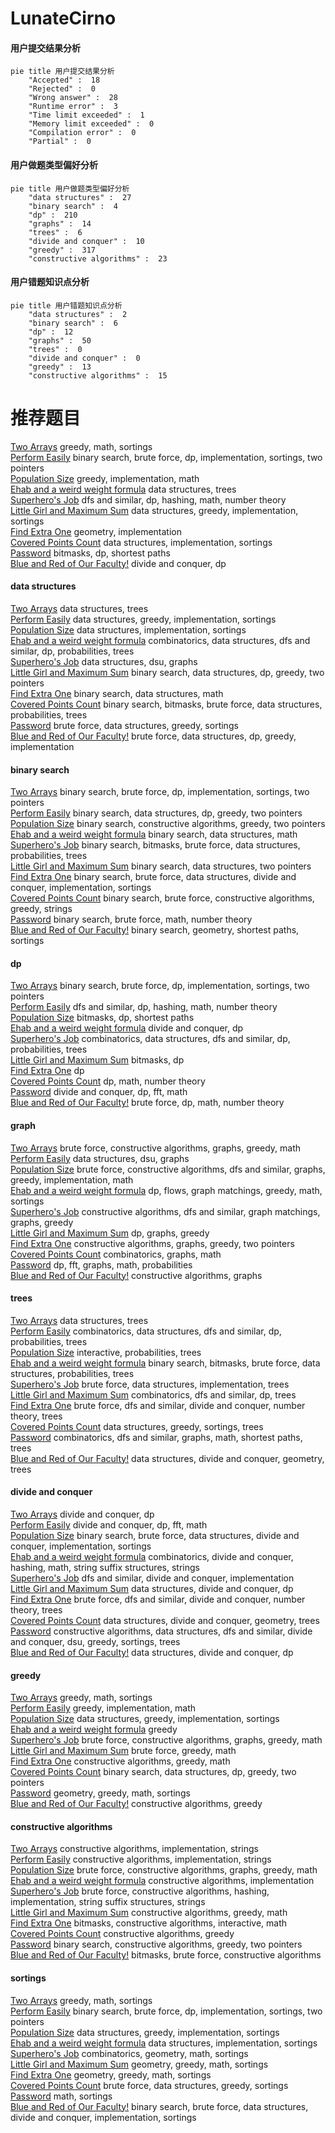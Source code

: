 # LunateCirno
<!-- tabs:start -->
#### **用户提交结果分析**

```mermaid
pie title 用户提交结果分析
    "Accepted" :  18
    "Rejected" :  0
    "Wrong answer" :  28
    "Runtime error" :  3
    "Time limit exceeded" :  1
    "Memory limit exceeded" :  0
    "Compilation error" :  0
    "Partial" :  0
```
#### **用户做题类型偏好分析**

```mermaid
pie title 用户做题类型偏好分析
    "data structures" :  27
    "binary search" :  4
    "dp" :  210
    "graphs" :  14
    "trees" :  6
    "divide and conquer" :  10
    "greedy" :  317
    "constructive algorithms" :  23
```
#### **用户错题知识点分析**

```mermaid
pie title 用户错题知识点分析
    "data structures" :  2
    "binary search" :  6
    "dp" :  12
    "graphs" :  50
    "trees" :  0
    "divide and conquer" :  0
    "greedy" :  13
    "constructive algorithms" :  15
```
<!-- tabs:end -->
# 推荐题目
[Two Arrays](http://codeforces.com/problemset/problem/1417/B)		greedy,
                        math,
                        sortings		  
[Perform Easily](https://codeforces.com/contest/1435/problem/C)		binary search,
                        brute force,
                        dp,
                        implementation,
                        sortings,
                        two pointers		  
[Population Size](http://codeforces.com/problemset/problem/416/D)		greedy,
                        implementation,
                        math		  
[Ehab and a weird weight formula](http://codeforces.com/problemset/problem/1088/F)		data structures,
                        trees		  
[Superhero's Job](http://codeforces.com/problemset/problem/542/D)		dfs and similar,
                        dp,
                        hashing,
                        math,
                        number theory		  
[Little Girl and Maximum Sum](http://codeforces.com/problemset/problem/276/C)		data structures,
                        greedy,
                        implementation,
                        sortings		  
[Find Extra One](http://codeforces.com/problemset/problem/900/A)		geometry,
                        implementation		  
[Covered Points Count](http://codeforces.com/problemset/problem/1000/C)		data structures,
                        implementation,
                        sortings		  
[Password](http://codeforces.com/problemset/problem/79/D)		bitmasks,
                        dp,
                        shortest paths		  
[Blue and Red of Our Faculty!](http://codeforces.com/problemset/problem/1425/B)		divide and conquer,
                        dp		  
<!-- tabs:start -->
#### **data structures**
[Two Arrays](http://codeforces.com/problemset/problem/1088/F)		data structures,
                        trees		  
[Perform Easily](http://codeforces.com/problemset/problem/276/C)		data structures,
                        greedy,
                        implementation,
                        sortings		  
[Population Size](http://codeforces.com/problemset/problem/1000/C)		data structures,
                        implementation,
                        sortings		  
[Ehab and a weird weight formula](http://codeforces.com/problemset/problem/629/E)		combinatorics,
                        data structures,
                        dfs and similar,
                        dp,
                        probabilities,
                        trees		  
[Superhero's Job](http://codeforces.com/problemset/problem/811/E)		data structures,
                        dsu,
                        graphs		  
[Little Girl and Maximum Sum](http://codeforces.com/problemset/problem/1492/C)		binary search,
                        data structures,
                        dp,
                        greedy,
                        two pointers		  
[Find Extra One](http://codeforces.com/problemset/problem/1490/G)		binary search,
                        data structures,
                        math		  
[Covered Points Count](http://codeforces.com/problemset/problem/1479/D)		binary search,
                        bitmasks,
                        brute force,
                        data structures,
                        probabilities,
                        trees		  
[Password](http://codeforces.com/problemset/problem/1497/A)		brute force,
                        data structures,
                        greedy,
                        sortings		  
[Blue and Red of Our Faculty!](http://codeforces.com/problemset/problem/1491/C)		brute force,
                        data structures,
                        dp,
                        greedy,
                        implementation		  
#### **binary search**
[Two Arrays](https://codeforces.com/contest/1435/problem/C)		binary search,
                        brute force,
                        dp,
                        implementation,
                        sortings,
                        two pointers		  
[Perform Easily](http://codeforces.com/problemset/problem/1492/C)		binary search,
                        data structures,
                        dp,
                        greedy,
                        two pointers		  
[Population Size](http://codeforces.com/problemset/problem/1463/D)		binary search,
                        constructive algorithms,
                        greedy,
                        two pointers		  
[Ehab and a weird weight formula](http://codeforces.com/problemset/problem/1490/G)		binary search,
                        data structures,
                        math		  
[Superhero's Job](http://codeforces.com/problemset/problem/1479/D)		binary search,
                        bitmasks,
                        brute force,
                        data structures,
                        probabilities,
                        trees		  
[Little Girl and Maximum Sum](http://codeforces.com/problemset/problem/1436/E)		binary search,
                        data structures,
                        two pointers		  
[Find Extra One](http://codeforces.com/problemset/problem/1461/D)		binary search,
                        brute force,
                        data structures,
                        divide and conquer,
                        implementation,
                        sortings		  
[Covered Points Count](http://codeforces.com/problemset/problem/1493/C)		binary search,
                        brute force,
                        constructive algorithms,
                        greedy,
                        strings		  
[Password](http://codeforces.com/problemset/problem/1487/D)		binary search,
                        brute force,
                        math,
                        number theory		  
[Blue and Red of Our Faculty!](http://codeforces.com/problemset/problem/1486/B)		binary search,
                        geometry,
                        shortest paths,
                        sortings		  
#### **dp**
[Two Arrays](https://codeforces.com/contest/1435/problem/C)		binary search,
                        brute force,
                        dp,
                        implementation,
                        sortings,
                        two pointers		  
[Perform Easily](http://codeforces.com/problemset/problem/542/D)		dfs and similar,
                        dp,
                        hashing,
                        math,
                        number theory		  
[Population Size](http://codeforces.com/problemset/problem/79/D)		bitmasks,
                        dp,
                        shortest paths		  
[Ehab and a weird weight formula](http://codeforces.com/problemset/problem/1425/B)		divide and conquer,
                        dp		  
[Superhero's Job](http://codeforces.com/problemset/problem/629/E)		combinatorics,
                        data structures,
                        dfs and similar,
                        dp,
                        probabilities,
                        trees		  
[Little Girl and Maximum Sum](http://codeforces.com/problemset/problem/855/E)		bitmasks,
                        dp		  
[Find Extra One](http://codeforces.com/problemset/problem/729/F)		dp		  
[Covered Points Count](http://codeforces.com/problemset/problem/1510/D)		dp,
                        math,
                        number theory		  
[Password](http://codeforces.com/problemset/problem/632/E)		divide and conquer,
                        dp,
                        fft,
                        math		  
[Blue and Red of Our Faculty!](http://codeforces.com/problemset/problem/1512/G)		brute force,
                        dp,
                        math,
                        number theory		  
#### **graph**
[Two Arrays](http://codeforces.com/problemset/problem/1009/D)		brute force,
                        constructive algorithms,
                        graphs,
                        greedy,
                        math		  
[Perform Easily](http://codeforces.com/problemset/problem/811/E)		data structures,
                        dsu,
                        graphs		  
[Population Size](http://codeforces.com/problemset/problem/1487/C)		brute force,
                        constructive algorithms,
                        dfs and similar,
                        graphs,
                        greedy,
                        implementation,
                        math		  
[Ehab and a weird weight formula](http://codeforces.com/problemset/problem/1437/C)		dp,
                        flows,
                        graph matchings,
                        greedy,
                        math,
                        sortings		  
[Superhero's Job](http://codeforces.com/problemset/problem/1470/D)		constructive algorithms,
                        dfs and similar,
                        graph matchings,
                        graphs,
                        greedy		  
[Little Girl and Maximum Sum](http://codeforces.com/problemset/problem/1476/C)		dp,
                        graphs,
                        greedy		  
[Find Extra One](http://codeforces.com/problemset/problem/1304/D)		constructive algorithms,
                        graphs,
                        greedy,
                        two pointers		  
[Covered Points Count](http://codeforces.com/problemset/problem/1475/C)		combinatorics,
                        graphs,
                        math		  
[Password](http://codeforces.com/problemset/problem/553/E)		dp,
                        fft,
                        graphs,
                        math,
                        probabilities		  
[Blue and Red of Our Faculty!](http://codeforces.com/problemset/problem/1495/C)		constructive algorithms,
                        graphs		  
#### **trees**
[Two Arrays](http://codeforces.com/problemset/problem/1088/F)		data structures,
                        trees		  
[Perform Easily](http://codeforces.com/problemset/problem/629/E)		combinatorics,
                        data structures,
                        dfs and similar,
                        dp,
                        probabilities,
                        trees		  
[Population Size](http://codeforces.com/problemset/problem/1438/F)		interactive,
                        probabilities,
                        trees		  
[Ehab and a weird weight formula](http://codeforces.com/problemset/problem/1479/D)		binary search,
                        bitmasks,
                        brute force,
                        data structures,
                        probabilities,
                        trees		  
[Superhero's Job](http://codeforces.com/problemset/problem/1511/C)		brute force,
                        data structures,
                        implementation,
                        trees		  
[Little Girl and Maximum Sum](http://codeforces.com/problemset/problem/1499/F)		combinatorics,
                        dfs and similar,
                        dp,
                        trees		  
[Find Extra One](http://codeforces.com/problemset/problem/1491/E)		brute force,
                        dfs and similar,
                        divide and conquer,
                        number theory,
                        trees		  
[Covered Points Count](http://codeforces.com/problemset/problem/1466/D)		data structures,
                        greedy,
                        sortings,
                        trees		  
[Password](http://codeforces.com/problemset/problem/1495/D)		combinatorics,
                        dfs and similar,
                        graphs,
                        math,
                        shortest paths,
                        trees		  
[Blue and Red of Our Faculty!](http://codeforces.com/problemset/problem/1303/G)		data structures,
                        divide and conquer,
                        geometry,
                        trees		  
#### **divide and conquer**
[Two Arrays](http://codeforces.com/problemset/problem/1425/B)		divide and conquer,
                        dp		  
[Perform Easily](http://codeforces.com/problemset/problem/632/E)		divide and conquer,
                        dp,
                        fft,
                        math		  
[Population Size](http://codeforces.com/problemset/problem/1461/D)		binary search,
                        brute force,
                        data structures,
                        divide and conquer,
                        implementation,
                        sortings		  
[Ehab and a weird weight formula](http://codeforces.com/problemset/problem/1466/G)		combinatorics,
                        divide and conquer,
                        hashing,
                        math,
                        string suffix structures,
                        strings		  
[Superhero's Job](http://codeforces.com/problemset/problem/1490/D)		dfs and similar,
                        divide and conquer,
                        implementation		  
[Little Girl and Maximum Sum](https://codeforces.com/contest/1483/problem/C)		data structures,
                        divide and conquer,
                        dp		  
[Find Extra One](http://codeforces.com/problemset/problem/1491/E)		brute force,
                        dfs and similar,
                        divide and conquer,
                        number theory,
                        trees		  
[Covered Points Count](http://codeforces.com/problemset/problem/1303/G)		data structures,
                        divide and conquer,
                        geometry,
                        trees		  
[Password](http://codeforces.com/problemset/problem/1494/D)		constructive algorithms,
                        data structures,
                        dfs and similar,
                        divide and conquer,
                        dsu,
                        greedy,
                        sortings,
                        trees		  
[Blue and Red of Our Faculty!](http://codeforces.com/problemset/problem/1482/E)		data structures,
                        divide and conquer,
                        dp		  
#### **greedy**
[Two Arrays](http://codeforces.com/problemset/problem/1417/B)		greedy,
                        math,
                        sortings		  
[Perform Easily](http://codeforces.com/problemset/problem/416/D)		greedy,
                        implementation,
                        math		  
[Population Size](http://codeforces.com/problemset/problem/276/C)		data structures,
                        greedy,
                        implementation,
                        sortings		  
[Ehab and a weird weight formula](https://codeforces.com/contest/1072/problem/D)		greedy		  
[Superhero's Job](http://codeforces.com/problemset/problem/1009/D)		brute force,
                        constructive algorithms,
                        graphs,
                        greedy,
                        math		  
[Little Girl and Maximum Sum](http://codeforces.com/problemset/problem/1236/A)		brute force,
                        greedy,
                        math		  
[Find Extra One](http://codeforces.com/problemset/problem/1408/B)		constructive algorithms,
                        greedy,
                        math		  
[Covered Points Count](http://codeforces.com/problemset/problem/1492/C)		binary search,
                        data structures,
                        dp,
                        greedy,
                        two pointers		  
[Password](https://codeforces.com/contest/1496/problem/C)		geometry,
                        greedy,
                        math,
                        sortings		  
[Blue and Red of Our Faculty!](http://codeforces.com/problemset/problem/1493/A)		constructive algorithms,
                        greedy		  
#### **constructive algorithms**
[Two Arrays](http://codeforces.com/problemset/problem/672/B)		constructive algorithms,
                        implementation,
                        strings		  
[Perform Easily](http://codeforces.com/problemset/problem/940/C)		constructive algorithms,
                        implementation,
                        strings		  
[Population Size](http://codeforces.com/problemset/problem/1009/D)		brute force,
                        constructive algorithms,
                        graphs,
                        greedy,
                        math		  
[Ehab and a weird weight formula](http://codeforces.com/problemset/problem/1255/C)		constructive algorithms,
                        implementation		  
[Superhero's Job](http://codeforces.com/problemset/problem/128/B)		brute force,
                        constructive algorithms,
                        hashing,
                        implementation,
                        string suffix structures,
                        strings		  
[Little Girl and Maximum Sum](http://codeforces.com/problemset/problem/1408/B)		constructive algorithms,
                        greedy,
                        math		  
[Find Extra One](http://codeforces.com/problemset/problem/1451/E2)		bitmasks,
                        constructive algorithms,
                        interactive,
                        math		  
[Covered Points Count](http://codeforces.com/problemset/problem/1493/A)		constructive algorithms,
                        greedy		  
[Password](http://codeforces.com/problemset/problem/1463/D)		binary search,
                        constructive algorithms,
                        greedy,
                        two pointers		  
[Blue and Red of Our Faculty!](https://codeforces.com/contest/1456/problem/B)		bitmasks,
                        brute force,
                        constructive algorithms		  
#### **sortings**
[Two Arrays](http://codeforces.com/problemset/problem/1417/B)		greedy,
                        math,
                        sortings		  
[Perform Easily](https://codeforces.com/contest/1435/problem/C)		binary search,
                        brute force,
                        dp,
                        implementation,
                        sortings,
                        two pointers		  
[Population Size](http://codeforces.com/problemset/problem/276/C)		data structures,
                        greedy,
                        implementation,
                        sortings		  
[Ehab and a weird weight formula](http://codeforces.com/problemset/problem/1000/C)		data structures,
                        implementation,
                        sortings		  
[Superhero's Job](http://codeforces.com/problemset/problem/1284/E)		combinatorics,
                        geometry,
                        math,
                        sortings		  
[Little Girl and Maximum Sum](https://codeforces.com/contest/1496/problem/C)		geometry,
                        greedy,
                        math,
                        sortings		  
[Find Extra One](http://codeforces.com/problemset/problem/1495/A)		geometry,
                        greedy,
                        math,
                        sortings		  
[Covered Points Count](http://codeforces.com/problemset/problem/1497/A)		brute force,
                        data structures,
                        greedy,
                        sortings		  
[Password](http://codeforces.com/problemset/problem/1427/A)		math,
                        sortings		  
[Blue and Red of Our Faculty!](http://codeforces.com/problemset/problem/1461/D)		binary search,
                        brute force,
                        data structures,
                        divide and conquer,
                        implementation,
                        sortings		  
<!-- tabs:end -->
